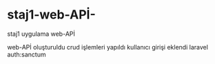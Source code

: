 # staj1-web-APİ-
staj1 uygulama web-APİ

web-APİ oluşturuldu 
crud işlemleri yapıldı
kullanıcı girişi eklendi laravel auth:sanctum 


